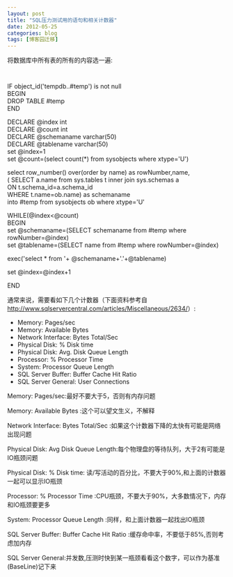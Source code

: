```yaml
---
layout: post
title: "SQL压力测试用的语句和相关计数器"
date: 2012-05-25
categories: blog
tags: [博客园迁移]
---
```


将数据库中所有表的所有的内容选一遍:
    
    
     

IF object\_id\('tempdb..\#temp'\) is not null   
BEGIN   
DROP TABLE \#temp   
END

DECLARE @index int   
DECLARE @count int   
DECLARE @schemaname varchar\(50\)   
DECLARE @tablename varchar\(50\)   
set @index=1   
set @count=\(select count\(\*\) from sysobjects where xtype='U'\)

select row\_number\(\) over\(order by name\) as rowNumber,name,   
\( SELECT a.name from sys.tables t inner join sys.schemas a   
ON t.schema\_id=a.schema\_id   
WHERE t.name=ob.name\) as schemaname   
into \#temp from sysobjects ob where xtype='U'

WHILE\(@index<@count\)   
BEGIN   
set @schemaname=\(SELECT schemaname from \#temp where rowNumber=@index\)   
set @tablename=\(SELECT name from \#temp where rowNumber=@index\)

exec\('select \* from '+ @schemaname+'.'+@tablename\)

set @index=@index+1

END

通常来说，需要看如下几个计数器（下面资料参考自<http://www.sqlservercentral.com/articles/Miscellaneous/2634/>）:

  * Memory: Pages/sec 
  * Memory: Available Bytes 
  * Network Interface: Bytes Total/Sec 
  * Physical Disk: % Disk time 
  * Physical Disk: Avg. Disk Queue Length 
  * Processor: % Processor Time 
  * System: Processor Queue Length 
  * SQL Server Buffer: Buffer Cache Hit Ratio 
  * SQL Server General: User Connections 



Memory: Pages/sec:最好不要大于5，否则有内存问题

Memory: Available Bytes :这个可以望文生义，不解释

Network Interface: Bytes Total/Sec :如果这个计数器下降的太快有可能是网络出现问题

Physical Disk: Avg Disk Queue Length:每个物理盘的等待队列，大于2有可能是IO瓶颈问题

Physical Disk: % Disk time: 读/写活动的百分比，不要大于90%,和上面的计数器一起可以显示IO瓶颈

Processor: % Processor Time :CPU瓶颈，不要大于90%，大多数情况下，内存和IO瓶颈要更多

System: Processor Queue Length :同样，和上面计数器一起找出IO瓶颈

SQL Server Buffer: Buffer Cache Hit Ratio :缓存命中率，不要低于85%,否则考虑加内存

SQL Server General:并发数,压测时快到某一瓶颈看看这个数字，可以作为基准\(BaseLine\)记下来
